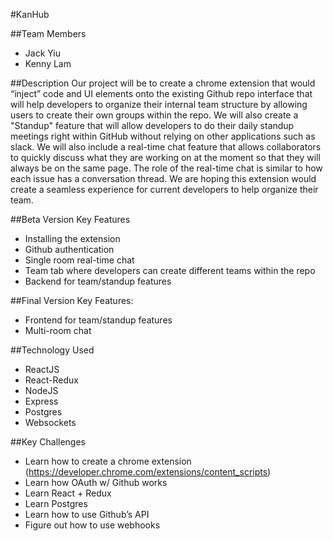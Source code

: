 #KanHub

##Team Members
- Jack Yiu
- Kenny Lam

##Description
Our project will be to create a chrome extension that would “inject” code and UI elements onto the existing Github repo interface that will help developers to organize their internal team structure by allowing users to create their own groups within the repo. We will also create a "Standup" feature that will allow developers to do their daily standup meetings right within GitHub without relying on other applications such as slack. We will also include a real-time chat feature that allows collaborators to quickly discuss what they are working on at the moment so that they will always be on the same page. The role of the real-time chat is similar to how each issue has a conversation thread. We are hoping this extension would create a seamless experience for current developers to help organize their team.

##Beta Version Key Features
- Installing the extension
- Github authentication
- Single room real-time chat
- Team tab where developers can create different teams within the repo
- Backend for team/standup features

##Final Version Key Features:
- Frontend for team/standup features
- Multi-room chat

##Technology Used
- ReactJS
- React-Redux
- NodeJS
- Express
- Postgres
- Websockets

##Key Challenges
- Learn how to create a chrome extension (https://developer.chrome.com/extensions/content_scripts)
- Learn how OAuth w/ Github works
- Learn React + Redux
- Learn Postgres
- Learn how to use Github’s API
- Figure out how to use webhooks
